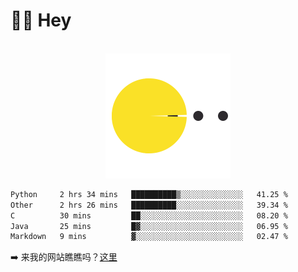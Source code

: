 
# 👋🏻 Hey
<div align="center">
	<br>
	<img src="https://raw.githubusercontent.com/Aniket965/Aniket965/master/pacman.svg?sanitize=true" width="200" height="200">
	<br>
</div>

<!--START_SECTION:waka-->

```txt
Python     2 hrs 34 mins   ██████████▒░░░░░░░░░░░░░░   41.25 %
Other      2 hrs 26 mins   ██████████░░░░░░░░░░░░░░░   39.34 %
C          30 mins         ██░░░░░░░░░░░░░░░░░░░░░░░   08.20 %
Java       25 mins         █▓░░░░░░░░░░░░░░░░░░░░░░░   06.95 %
Markdown   9 mins          ▓░░░░░░░░░░░░░░░░░░░░░░░░   02.47 %
```

<!--END_SECTION:waka-->

 ➡️  来我的网站瞧瞧吗？[这里](https://www.shaolongfei.com)
